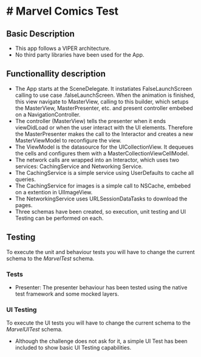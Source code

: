 # Marvel Comics Test
=============================

Basic Description
--------------------

- This app follows a VIPER architecture.
- No third party libraries have been used for the App.

Functionallity description
-----------------------------

- The App starts at the SceneDelegate. It instatiates FalseLaunchScreen calling to use case .falseLaunchScreen. When the animation is finished, this view navigate to MasterView, calling to this builder,  which setups the MasterView, MasterPresenter, etc. and present controller embebed on a NavigationController.
- The controller (MasterView) tells the presenter when it ends viewDidLoad or when the user interact with the UI elements. Therefore the MasterPresenter makes the call to the Interactor and creates a new MasterViewModel to reconfigure the view.
- The ViewModel is the datasource for the UICollectionView. It dequeues the cells and configures them with a MasterCollectionViewCellModel. 
- The network calls are wrapped into an Interactor, which uses two services: CachingService and Networking Service.
- The CachingService is a simple service using UserDefaults to cache all queries.
- The CachingService for images is a simple call to NSCache, embebed on a extention in UIImageView.
- The NetworkingService uses URLSessionDataTasks to download the pages.
- Three schemas have been created, so execution, unit testing and UI Testing can be performed on each.


Testing
------
To execute the unit and behaviour tests you will have to change the current schema to the *MarvelTest* schema. 

### Tests

- Presenter: The presenter behaviour has been tested using the native test framework and some mocked layers.

### UI Testing

To execute the UI  tests you will have to change the current schema to the *MarvelUITest* schema.

- Although the challenge does not ask for it, a simple UI Test has been included to show basic UI Testing capabilities.
